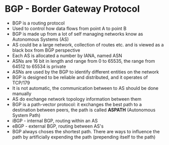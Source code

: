 # BGP - Border Gateway Protocol

- BGP is a routing protocol
- Used to control how data flows from point A to point B
- BGP is made up from a lot of self managing networks know as Autonomous Systems (AS)
- AS could be a large network, collection of routes etc. and is viewed as a black box from BGP perspective
- Each AS is allocated a number by IANA, named ASN
- ASNs are 16 bit in length and range from 0 to 65535, the range from 64512 to 65534 is private
- ASNs are used by the BGP to identify different entities on the network
- BGP is designed to be reliable and distributed, and it operates of TCP/179
- It is not automatic, the communication between to AS should be done manually
- AS do exchange network topology information between them
- BGP is a path-vector protocol: it exchanges the best path to a destination between peers, the path is called **ASPATH** (Autonomous System Path)
- iBGP - internal BGP, routing within an AS
- eBGP - external BGP, routing between AS's
- BGP always choses the shortest path. There are ways to influence the path by artificially expending the path (prepending itself to the path)